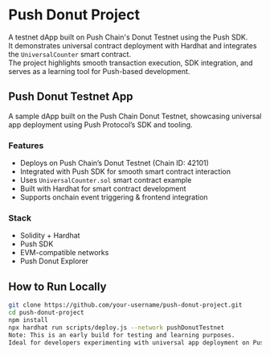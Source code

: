 # Push Donut Project

A testnet dApp built on Push Chain's Donut Testnet using the Push SDK.  
It demonstrates universal contract deployment with Hardhat and integrates the `UniversalCounter` smart contract.  
The project highlights smooth transaction execution, SDK integration, and serves as a learning tool for Push-based development.

## Push Donut Testnet App

A sample dApp built on the Push Chain Donut Testnet, showcasing universal app deployment using Push Protocol’s SDK and tooling.

### Features

- Deploys on Push Chain’s Donut Testnet (Chain ID: 42101)
- Integrated with Push SDK for smooth smart contract interaction
- Uses `UniversalCounter.sol` smart contract example
- Built with Hardhat for smart contract development
- Supports onchain event triggering & frontend integration

### Stack

- Solidity + Hardhat  
- Push SDK  
- EVM-compatible networks  
- Push Donut Explorer  

## How to Run Locally

```bash
git clone https://github.com/your-username/push-donut-project.git
cd push-donut-project
npm install
npx hardhat run scripts/deploy.js --network pushDonutTestnet
Note: This is an early build for testing and learning purposes.
Ideal for developers experimenting with universal app deployment on Push Chain.
